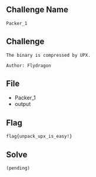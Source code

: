 ## Challenge Name
```
Packer_1
```
## Challenge
```
The binary is compressed by UPX. 

Author: Flydragon
```
## File
- Packer_1
- output

## Flag
```
flag{unpack_upx_is_easy!}
```
## Solve
```
(pending)
```
